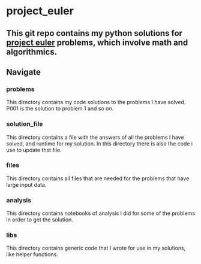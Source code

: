 # project_euler
## This git repo contains my python solutions for [project euler](https://projecteuler.net/about) problems, which involve math and algorithmics. 

## Navigate
### problems
This directory contains my code solutions to the problems I have solved. P001 is the solution to problem 1 and so on.
### solution_file
This directory contains a file with the answers of all the problems I have solved, and runtime for my solution. In this directory there is also the code i use to update thst file.
### files
This directory contains all files that are needed for the problems that have large input data.
### analysis
This directory contains notebooks of analysis I did for some of the problems in order to get the solution.
### libs
This directory contains generic code that I wrote for use in my solutions, like helper functions.
